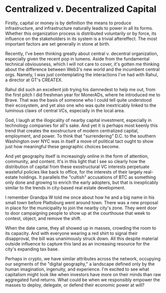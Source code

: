 # Centralized v. Decentralized Capital

Firstly, capital or money is by definition the means to produce infrastructure, and infrastructure naturally leads to power in all its forms. Whether this organization process is distributed voluntarily or by force, its influence on the stakeholders in its system is a trivial aftereffect. The most important factors are set generally in stone at birth.

Recently, I've been thinking greatly about central v. decentral organization, especially given the recent pop in lumens. Aside from the fundamental technical obviousness, which I will not care to cover, it's gotten me thinking about the difference between Web3's new world and the incumbent central orgs. Namely, I was just contemplating the interactions I've had with Rahul, a director at GT's CREATEX.

Rahul did such an excellent job trying his damnedest to help me out, from the first pitch I did freshman year for MonerADs, where he introduced me to Brave. That was the basis of someone who I could tell quite understood their ecosystem, and yet also one who was quite inextricably linked to the luminous claws of central VCs, especially in the local area.

God, I laugh at the illogicality of nearby capital investment, especially in technology companies for all's sake. And yet it is perhaps most keenly this trend that creates the exostructure of modern centralized capital, employment, and power. To think that "surrendering" D.C. to the southern Washington over NYC was in itself a move of political tact ought to show just how meaningful these geographic choices become.

And yet geography itself is increasingly online in the form of attention, community, and content. It's in this light that I see so clearly how the distribution of capital from these exostructural VC interests perpetuate wasteful policies like back to office, for the interests of their largely real-estate holdings. It parallels the "cultish" accusations of BTC as something only done and growing to enrich the early adopters, but that is inexplicably similar to the trends in city-based real estate development.

I remember Grandpa W told me once about how he and a big name in his small town before Plattsburg went around town. There was a new proposal in place for the municipality to join the nearby city's zone. They went door to door campaigning people to show up at the courthouse that week to contest, object, and remove the shift.

When the date came, they all showed up in masses, crowding the room to its capacity. And with everyone wearing a red shirt to signal their disapproval, the bill was unanimously struck down. All this despite material outside influence to capture this land as an increasing resource for the city's expanding tax base.

Perhaps in crypto, we have similar attributes across the network, occupying our segments of the "digital geography," a landscape defined only by the human imagination, ingenuity, and experience. I'm excited to see what capitalism might look like when investors have more on their minds than raw aggregated fund returns. What could be when we responsibly empower the masses to deploy, delegate, or defend their economic power at will? 
